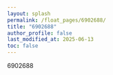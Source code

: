 ```yaml
---
layout: splash
permalink: /float_pages/6902688/
title: "6902688"
author_profile: false
last_modified_at: 2025-06-13
toc: false
---
```

 
6902688
